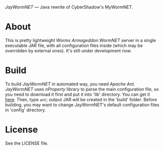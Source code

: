 *JayWormNET* — Java rewrite of CyberShadow's MyWormNET.

About
=====

This is pretty lightweight *Worms Armageddon WormNET* server
in a single executable JAR file, with all configuration files inside
(which may be overridden by external ones).
It's still under development now.

Build
=====

To build *JayWormNET* in automated way, you need *Apache Ant*.
*JayWormNET* uses *nProperty* library to parse the main configuration
file, so you need to download it first and put it into 'lib' directory.
You can get it [here](http://jfork.googlecode.com/svn/tags/nproperty/nproperty-1.1.jar).
Then, type `ant`; output JAR will be created in the 'build' folder. Before building,
you may want to change JayWormNET's default configuration files in 'config' directory.

License
=======

See the LICENSE file.

